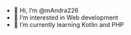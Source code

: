 - 👋 Hi, I’m @mAndra226
- 👀 I’m interested in Web development
- 🌱 I’m currently learning Kotlin and PHP

<!---
mAndra226/mAndra226 is a ✨ special ✨ repository because its `README.md` (this file) appears on your GitHub profile.
You can click the Preview link to take a look at your changes.
--->
